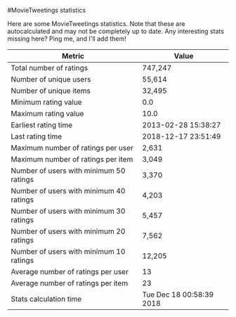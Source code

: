 #MovieTweetings statistics

Here are some MovieTweetings statistics. Note that these are autocalculated and may not be completely up to date. Any interesting stats missing here? Ping me, and I'll add them!

Metric | Value
--- | ---
Total number of ratings                 | 747,247
Number of unique users                  | 55,614
Number of unique items                  | 32,495
Minimum rating value                    | 0.0
Maximum rating value                    | 10.0
Earliest rating time                    | 2013-02-28 15:38:27
Last rating time                        | 2018-12-17 23:51:49
Maximum number of ratings per user      | 2,631
Maximum number of ratings per item      | 3,049
Number of users with minimum 50 ratings | 3,370
Number of users with minimum 40 ratings | 4,203
Number of users with minimum 30 ratings | 5,457
Number of users with minimum 20 ratings | 7,562
Number of users with minimum 10 ratings | 12,205
Average number of ratings per user      | 13
Average number of ratings per item      | 23
Stats calculation time                  | Tue Dec 18 00:58:39 2018

